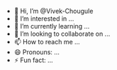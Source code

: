 - 👋 Hi, I’m @Vivek-Chougule
- 👀 I’m interested in ...
- 🌱 I’m currently learning ...
- 💞️ I’m looking to collaborate on ...
- 📫 How to reach me ...
- 😄 Pronouns: ...
- ⚡ Fun fact: ...

<!---
Vivek-Chougule/Vivek-Chougule is a ✨ special ✨ repository because its `README.md` (this file) appears on your GitHub profile.
You can click the Preview link to take a look at your changes.
--->
